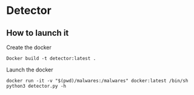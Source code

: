 # Detector
## How to launch it
Create the docker
``` 
Docker build -t detector:latest .
```
Launch the docker
```
docker run -it -v "$(pwd)/malwares:/malwares" docker:latest /bin/sh
python3 detector.py -h
```
